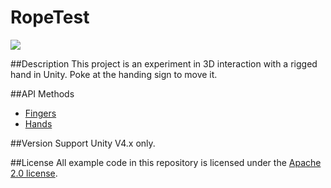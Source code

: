 RopeTest
=====

<img src="https://leapmotion-leapdev-production.s3.amazonaws.com/uploads/library/thumbnail_image/bbe81d1a-4b55-4882-b7f1-a6745495b891.jpg">

##Description
This project is an experiment in 3D interaction with a rigged hand in Unity. Poke at the handing sign to move it.

##API Methods
* [Fingers](https://developer.leapmotion.com/documentation/skeletal/csharp/api/Leap.Finger.html)
* [Hands](https://developer.leapmotion.com/documentation/skeletal/csharp/api/Leap.Hand.html)

##Version Support
Unity V4.x only. 

##License
All example code in this repository is licensed under the [Apache 2.0 license](http://www.apache.org/licenses/LICENSE-2.0.html).
